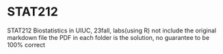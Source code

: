 # STAT212
STAT212 Biostatistics in UIUC, 23fall, labs(using R)
not include the original markdown file
the PDF in each folder is the solution, no guarantee to be 100% correct
